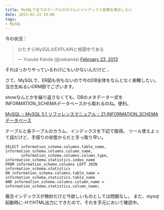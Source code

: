 ```yaml
---
title: MySQLで全てのテーブルのカラムとインデックス有無を表示したい
date: 2013-02-23 19:00
tags: 
- MySQL
---
```


今の状況：

<blockquote class="twitter-tweet"><p>ひたすらMySQLのEXPLAINと格闘中である</p>&mdash; Yusuke Kanda (@uskanda) <a href="https://twitter.com/uskanda/status/305174512075411457">February 23, 2013</a></blockquote>
<script async src="//platform.twitter.com/widgets.js" charset="utf-8"></script>

そればっかりやっているわけにもいかないんだけど...


さて、MySQLで、ER図も何もないので今のDB全体をなんとなく俯瞰したい。
当方生ぬるいORM厨でございます。

showなんとかを繰り返さなくても、DBのメタデータ一式をINFORMATION_SCHEMAデータベースから取れるのね。便利。

<a href="http://dev.mysql.com/doc/refman/5.1/ja/information-schema.html">MySQL :: MySQL 5.1 リファレンスマニュアル :: 21 INFORMATION_SCHEMA データベース</a>

テーブルと各テーブルのカラム、インデックスを下記で取得。
ツール使えよって話だけど、手探りの状態からだと手っ取り早い。

    SELECT information_schema.columns.table_name, information_schema.columns.column_name, 
           information_schema.columns.column_type, information_schema.statistics.index_name 
    FROM information_schema.columns LEFT JOIN information_schema.statistics 
    ON information_schema.columns.table_name = information_schema.statistics.table_name 
    AND information_schema.columns.column_name = information_schema.statistics.column_name;

複合インデックスが微妙だけど今欲しいものとしては問題なし。
また、mysql起動時に-HでHTML出力にできたので、それを手元において確認中。
